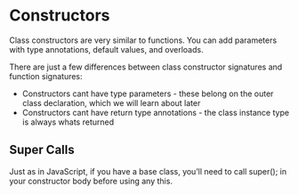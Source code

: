 # Constructors

Class constructors are very similar to functions. You can add parameters with type annotations, default values, and overloads.

There are just a few differences between class constructor signatures and function signatures:

- Constructors cant have type parameters - these belong on the outer class declaration, which we will learn about later
- Constructors cant have return type annotations - the class instance type is always whats returned

## Super Calls

Just as in JavaScript, if you have a base class, you’ll need to call super(); in your constructor body before using any this.
